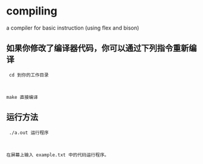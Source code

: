 # compiling
a compiler for basic instruction (using flex and bison)




## 如果你修改了编译器代码，你可以通过下列指令重新编译
<compile><code>
cd       到你的工作目录


make     直接编译
</code></compile>


## 运行方法
<run><code>
./a.out  运行程序


在屏幕上输入 example.txt 中的代码运行程序。
</code></run>